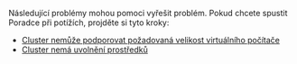 Následující problémy mohou pomoci vyřešit problém. Pokud chcete spustit Poradce při potížích, projděte si tyto kroky:

- [Cluster nemůže podporovat požadovaná velikost virtuálního počítače](../articles/virtual-machines/linux/troubleshoot-deploy-vm.md#the-cluster-cannot-support-the-requested-vm-size)
- [Cluster nemá uvolnění prostředků](../articles/virtual-machines/linux/troubleshoot-deploy-vm.md#the-cluster-does-not-have-free-resources)